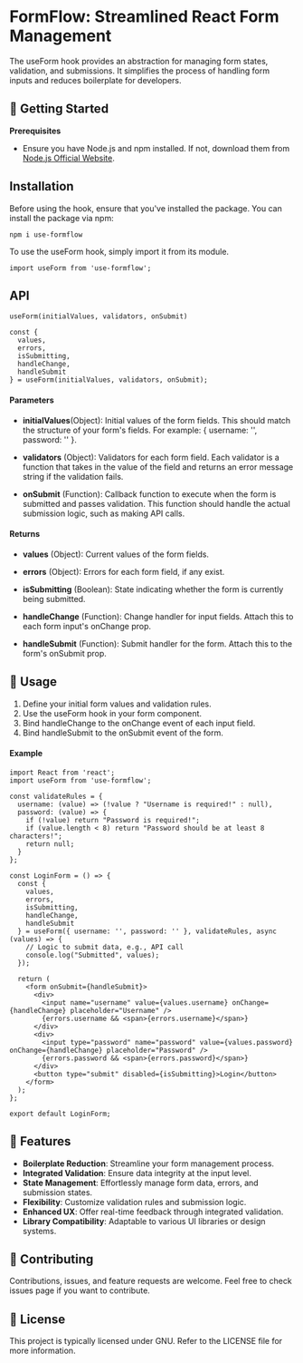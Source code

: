 # FormFlow: Streamlined React Form Management

The useForm hook provides an abstraction for managing form states, validation, and submissions. It simplifies the process of handling form inputs and reduces boilerplate for developers.

## 🚀 Getting Started

**Prerequisites**
- Ensure you have Node.js and npm installed. If not, download them from <a href="https://nodejs.org/en">Node.js Official Website</a>.

## Installation

Before using the hook, ensure that you've installed the package. You can install the package via npm:

```
npm i use-formflow

```

To use the useForm hook, simply import it from its module.

```
import useForm from 'use-formflow';

```

## API

`useForm(initialValues, validators, onSubmit)`

```
const {
  values,
  errors,
  isSubmitting,
  handleChange,
  handleSubmit
} = useForm(initialValues, validators, onSubmit);

```

#### Parameters

- **initialValues**(Object): Initial values of the form fields. This should match the structure of your form's fields. For example: { username: '', password: '' }.

- **validators** (Object): Validators for each form field. Each validator is a function that takes in the value of the field and returns an error message string if the validation fails.

- **onSubmit** (Function): Callback function to execute when the form is submitted and passes validation. This function should handle the actual submission logic, such as making API calls.

#### Returns
- **values** (Object): Current values of the form fields.

- **errors** (Object): Errors for each form field, if any exist.

- **isSubmitting** (Boolean): State indicating whether the form is currently being submitted.

- **handleChange** (Function): Change handler for input fields. Attach this to each form input's onChange prop.

- **handleSubmit** (Function): Submit handler for the form. Attach this to the form's onSubmit prop.


## 📖 Usage

1. Define your initial form values and validation rules.
2. Use the useForm hook in your form component.
3. Bind handleChange to the onChange event of each input field.
4. Bind handleSubmit to the onSubmit event of the form.

#### Example

```
import React from 'react';
import useForm from 'use-formflow';

const validateRules = {
  username: (value) => (!value ? "Username is required!" : null),
  password: (value) => {
    if (!value) return "Password is required!";
    if (value.length < 8) return "Password should be at least 8 characters!";
    return null;
  }
};

const LoginForm = () => {
  const {
    values,
    errors,
    isSubmitting,
    handleChange,
    handleSubmit
  } = useForm({ username: '', password: '' }, validateRules, async (values) => {
    // Logic to submit data, e.g., API call
    console.log("Submitted", values);
  });

  return (
    <form onSubmit={handleSubmit}>
      <div>
        <input name="username" value={values.username} onChange={handleChange} placeholder="Username" />
        {errors.username && <span>{errors.username}</span>}
      </div>
      <div>
        <input type="password" name="password" value={values.password} onChange={handleChange} placeholder="Password" />
        {errors.password && <span>{errors.password}</span>}
      </div>
      <button type="submit" disabled={isSubmitting}>Login</button>
    </form>
  );
};

export default LoginForm;

```

## 🔧 Features

- **Boilerplate Reduction**: Streamline your form management process.
- **Integrated Validation**: Ensure data integrity at the input level.
- **State Management**: Effortlessly manage form data, errors, and submission states.
- **Flexibility**: Customize validation rules and submission logic.
- **Enhanced UX**: Offer real-time feedback through integrated validation.
- **Library Compatibility**: Adaptable to various UI libraries or design systems.

## 🤝 Contributing
Contributions, issues, and feature requests are welcome. Feel free to check issues page if you want to contribute.

## 📝 License
This project is typically licensed under GNU. Refer to the LICENSE file for more information.